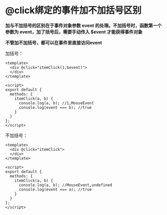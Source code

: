 

# @click绑定的事件加不加括号区别

**加与不加括号的区别在于事件对象参数 event 的处理。不加括号时，函数第一个参数为 event，加了括号后，需要手动传入 $event 才能获得事件对象**

**不管加不加括号，都可以在事件里直接访问event**

加括号：

```vue
<template>
  <div @click="itemClick(1,$event)">
  </div>
</template>

<script>
export default {
  methods: {
    itemClick(a, b) {
      console.log(a, b); //1,MouseEvent
      console.log(event === b); //true
    }
  }
};
</script>
```

不加括号：

```
<template>
  <div @click="itemClick">
  </div>
</template>

<script>
export default {
  methods: {
    itemClick(a, b) {
      console.log(a, b); //MouseEvent,undefined
      console.log(event === a); //true
    }
  }
};
</script>
```